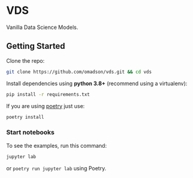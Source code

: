 # VDS
Vanilla Data Science Models.


## Getting Started

Clone the repo:

```sh
git clone https://github.com/omadson/vds.git && cd vds
```

Install dependencies using **python 3.8+** (recommend using a virtualenv):

```sh
pip install -r requirements.txt
```

If you are using [poetry](https://github.com/python-poetry/poetry) just use:

```sh
poetry install
```

### Start notebooks
To see the examples, run this command:

```sh
jupyter lab
```

or `poetry run jupyter lab` using Poetry.
